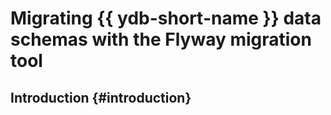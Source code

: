 # Migrating {{ ydb-short-name }} data schemas with the Flyway migration tool

## Introduction {#introduction}

